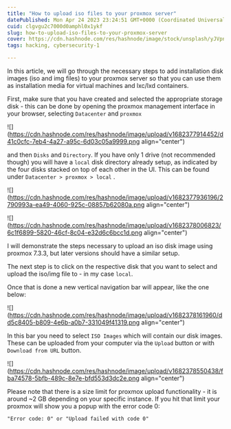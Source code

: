 ```yaml
---
title: "How to upload iso files to your proxmox server"
datePublished: Mon Apr 24 2023 23:24:51 GMT+0000 (Coordinated Universal Time)
cuid: clgvgu2c7000d0amphl0x1ykf
slug: how-to-upload-iso-files-to-your-proxmox-server
cover: https://cdn.hashnode.com/res/hashnode/image/stock/unsplash/yJVpnfqu8GY/upload/6a80ff07af0488fb08fbbb577bcd0608.jpeg
tags: hacking, cybersecurity-1

---
```


In this article, we will go through the necessary steps to add installation disk images (iso and img files) to your proxmox server so that you can use them as installation media for virtual machines and lxc/lxd containers.

First, make sure that you have created and selected the appropriate storage disk - this can be done by opening the proxmox management interface in your browser, selecting `Datacenter` and `proxmox`

![](https://cdn.hashnode.com/res/hashnode/image/upload/v1682377914452/d41c0cfc-7eb4-4a27-a95c-6d03c05a9999.png align="center")

and then `Disks` and `Directory`. If you have only 1 drive (not recommended though) you will have a `local` disk directory already setup, as indicated by the four disks stacked on top of each other in the UI. This can be found under `Datacenter > proxmox > local` .

![](https://cdn.hashnode.com/res/hashnode/image/upload/v1682377936196/2790993a-ea49-4060-925c-08857b62080a.png align="center")

![](https://cdn.hashnode.com/res/hashnode/image/upload/v1682378006823/6c1f6899-5820-46cf-8c04-e32d6c6bcc1d.png align="center")

I will demonstrate the steps necessary to upload an iso disk image using proxmox 7.3.3, but later versions should have a similar setup.

The next step is to click on the respective disk that you want to select and upload the iso/img file to - in my case `local`.

Once that is done a new vertical navigation bar will appear, like the one below:

![](https://cdn.hashnode.com/res/hashnode/image/upload/v1682378161960/dd5c8405-b809-4e6b-a0b7-331049f41319.png align="center")

In this bar you need to select `ISO Images` which will contain our disk images. These can be uploaded from your computer via the `Upload` button or with `Download from URL` button.

![](https://cdn.hashnode.com/res/hashnode/image/upload/v1682378550438/fba74578-5bfb-489c-8e7e-bfd553d3dc2e.png align="center")

Please note that there is a size limit for proxmox upload functionality - it is around ~2 GB depending on your specific instance. If you hit that limit your proxmox will show you a popup with the error code 0:

`"Error code: 0" or "Upload failed with code 0"`